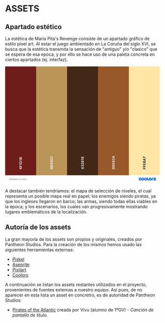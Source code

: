 # ASSETS
## Apartado estético
La estética de Maria Pita's Revenge consiste de un apartado gráfico de estilo pixel art.
Al estar el juego ambientado en La Coruña del siglo XVI, se busca que la estética transmita la sensación de "antiguo" y/o "clasico" que se espera de esa epoca, y por ello se hace uso de una paleta concreta en ciertos apartados (ej. interfaz).

![Paleta de colores](https://github.com/PabloGonzalezArroyoo/G6-PVLI/blob/Assets.md/assets/gdd/paletaColores.jpeg)

A destacar también tendríamos: el mapa de selección de niveles, el cual representa un posible mapa real en papel; los enemigos siendo piratas, ya que los ingleses llegaron en barco; las armas, siendo todas ellas viables en la época; y los escenarios, los cuales van progresivamente mostrando lugares emblemáticos de la localización.

## Autoría de los assets
La gran mayoría de los assets son propios y originales, creados por Pantheon Studios. Para la creación de los mismos hemos usado las siguientes herramientas externas:
- [Piskel](https://www.piskelapp.com/)
- [Aseprite](https://www.aseprite.org/)
- [Pixilart](https://www.pixilart.com/)
- [Coolors](https://coolors.co/)

A continuación se listan los assets restantes utilizados en el proyecto, provenientes de fuentes externas a nuestro equipo. Así pues, de no aparecer en esta lista un asset en concretro, es de autoridad de Pantheon Studios:
- [Pirates of the Atlantic](https://github.com/PabloGonzalezArroyoo/G6-PVLI/blob/main/assets/scenes/title/Pirates%20of%20the%20Atlantic%20-%20Vivu.mp3) creada por Vivu (alumno de 1ºGV) - *Canción de pantalla de título*.
